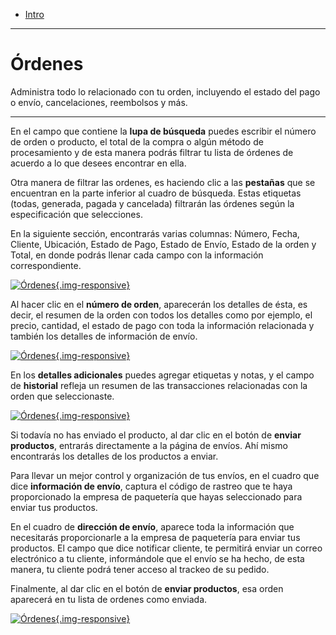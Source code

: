 - [Intro](#intro)

***

<a name="intro"></a>
# Órdenes

Administra todo lo relacionado con tu orden, incluyendo el estado del pago o envío, cancelaciones, reembolsos y más.

---

En el campo que contiene la **lupa de búsqueda** puedes escribir el número de orden o producto, el total de la compra o algún método de procesamiento y de esta manera podrás filtrar tu lista de órdenes de acuerdo a lo que desees encontrar en ella.

Otra manera de filtrar las ordenes, es haciendo clic a las **pestañas** que se encuentran en la parte inferior al cuadro de búsqueda. Estas etiquetas (todas, generada, pagada y cancelada) filtrarán las órdenes según la especificación que selecciones.

En la siguiente sección, encontrarás varias columnas: Número, Fecha, Cliente, Ubicación, Estado de Pago, Estado de Envío, Estado de la orden y Total, en donde podrás llenar cada campo con la información correspondiente.

[![Órdenes](/img/help/how/single/orders.jpg){.img-responsive}](/img/help/how/single/orders.jpg)

Al hacer clic en el **número de orden**, aparecerán los detalles de ésta, es decir, el resumen de la orden con todos los detalles como por ejemplo, el precio, cantidad, el estado de pago con toda la información relacionada y también los detalles de información de envío.

[![Órdenes](/img/help/how/single/order-number.jpg){.img-responsive}](/img/help/how/single/order-number.jpg)

En los **detalles adicionales** puedes agregar etiquetas y notas, y el campo de **historial** refleja un resumen de las transacciones relacionadas con la orden que seleccionaste.

[![Órdenes](/img/help/how/single/order-detail.jpg){.img-responsive}](/img/help/how/single/order-detail.jpg)

Si todavía no has enviado el producto, al dar clic en el botón de **enviar productos**, entrarás directamente a la página de envíos. Ahí mismo encontrarás los detalles de los productos a enviar.

Para llevar un mejor control y organización de tus envíos, en el cuadro que dice **información de envío**, captura el código de rastreo que te haya proporcionado la empresa de paquetería que hayas seleccionado para enviar tus productos.

En el cuadro de **dirección de envío**, aparece toda la información que necesitarás proporcionarle a la empresa de paquetería para enviar tus productos. El campo que dice notificar cliente, te permitirá enviar un correo electrónico a tu cliente, informándole que el envío se ha hecho, de esta manera, tu cliente podrá tener acceso al trackeo de su pedido.

Finalmente, al dar clic en el botón de **enviar productos**, esa orden aparecerá en tu lista de ordenes como enviada.

[![Órdenes](/img/help/how/single/order-send-products.jpg){.img-responsive}](/img/help/how/single/order-send-products.jpg)
